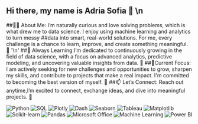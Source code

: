 ## Hi there, my name is Adria Sofia 👋 \n
##👨‍💻 About Me: I’m naturally curious and love solving problems, which is what drew me to data science. I enjoy using machine learning and analytics to turn messy ##data into smart, real-world solutions. For me, every challenge is a chance to learn, improve, and create something meaningful. 🚀 '\n'
##🌱 Always Learning:I’m dedicated to continuously growing in the field of data science, with a focus on advanced analytics, predictive modeling, and uncovering valuable insights from  data. 📘
##🔭Current Focus: I am actively seeking for new challenges and opportunities to grow, sharpen my skills, and contribute to projects that make a real impact. I'm committed to becoming the best version of myself. 💪
##📫 Let’s Connect: Reach out anytime,I’m excited to connect, exchange ideas, and dive into meaningful projects. 🚀


![Python](https://img.shields.io/badge/Python-3776AB?style=for-the-badge&logo=python&logoColor=white)
![SQL](https://img.shields.io/badge/SQL-CC2927?style=for-the-badge&logo=postgresql&logoColor=white)
![Plotly](https://img.shields.io/badge/Plotly-3F4F75?style=for-the-badge&logo=plotly&logoColor=white)
![Dash](https://img.shields.io/badge/Dash-1E90FF?style=for-the-badge&logo=plotly&logoColor=white)
![Seaborn](https://img.shields.io/badge/Seaborn-4C61E8?style=for-the-badge&logo=python&logoColor=white)
![Tableau](https://img.shields.io/badge/Tableau-E97627?style=for-the-badge&logo=tableau&logoColor=white)
![Matplotlib](https://img.shields.io/badge/Matplotlib-11557C?style=for-the-badge&logo=python&logoColor=white)
![Scikit-learn](https://img.shields.io/badge/Scikit--Learn-F7931E?style=for-the-badge&logo=scikit-learn&logoColor=white)
![Pandas](https://img.shields.io/badge/Pandas-150458?style=for-the-badge&logo=pandas&logoColor=white)
![Microsoft Office](https://img.shields.io/badge/Microsoft_Office-D83B01?style=for-the-badge&logo=microsoft-office&logoColor=white)
![Machine Learning](https://img.shields.io/badge/Machine_Learning-0A0A0A?style=for-the-badge&logo=numpy&logoColor=white)
![Power BI](https://img.shields.io/badge/Power_BI-F2C811?style=for-the-badge&logo=powerbi&logoColor=black)




<!--
**Adria1616/Adria1616** is a ✨ _special_ ✨ repository because its `README.md` (this file) appears on your GitHub profile.

Here are some ideas to get you started:

- 🔭 I’m currently working on ...
- 🌱 I’m currently learning ...
- 👯 I’m looking to collaborate on ...
- 🤔 I’m looking for help with ...
- 💬 Ask me about ...
- 📫 How to reach me: ...
- 😄 Pronouns: ...
- ⚡ Fun fact: ...
-->
